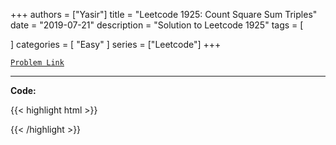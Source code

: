 
+++
authors = ["Yasir"]
title = "Leetcode 1925: Count Square Sum Triples"
date = "2019-07-21"
description = "Solution to Leetcode 1925"
tags = [
    
]
categories = [
    "Easy"
]
series = ["Leetcode"]
+++



[`Problem Link`](https://leetcode.com/problems/count-square-sum-triples/description/)

---

**Code:**

{{< highlight html >}}

{{< /highlight >}}

